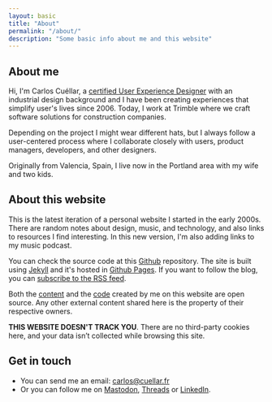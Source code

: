 ```yaml
---
layout: basic
title: "About"
permalink: "/about/"
description: "Some basic info about me and this website"
---
```


## About me

Hi, I'm Carlos Cuéllar, a [certified User Experience Designer](/assets/certificates/nng-ux-certificate-cuellar.pdf) with an industrial design background and I have been creating experiences that simplify user's lives since 2006. Today, I work at Trimble where we craft software solutions for construction companies.

Depending on the project I might wear different hats, but I always follow a user-centered process where I collaborate closely with users, product managers, developers, and other designers. 

Originally from Valencia, Spain, I live now in the Portland area with my wife and two kids.

## About this website

This is the latest iteration of a personal website I started in the early 2000s. There are random notes about design, music, and technology, and also links to resources I find interesting. In this new version, I'm also adding links to my music podcast.

You can check the source code at this [Github](https://github.com/cuellarfr/cuellarfr.github.io) repository. The site is built using [Jekyll](https://jekyllrb.com/) and it's hosted in [Github Pages](https://pages.github.com/). If you want to follow the blog, you can [subscribe to the RSS feed](/atom).

Both the [content](https://creativecommons.org/licenses/by-sa/4.0/) and the [code](https://github.com/cuellarfr/cuellarfr.github.io/blob/master/LICENSE.md) created by me on this website are open source. Any other external content shared here is the property of their respective owners.

**THIS WEBSITE DOESN'T TRACK YOU**. There are no third-party cookies here, and your data isn’t collected while browsing this site.

## Get in touch
- You can send me an email: [carlos@cuellar.fr](mailto:carlos@cuellar.fr)
- Or you can follow me on [Mastodon](https://social.vivaldi.net/@cuellarfr), [Threads](https://www.threads.net/@cuellarfr) or [LinkedIn](https://www.linkedin.com/in/cuellarfr).
